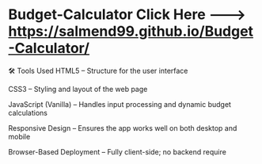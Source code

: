 # Budget-Calculator  Click Here --->  https://salmend99.github.io/Budget-Calculator/

🛠️ Tools Used
HTML5 – Structure for the user interface

CSS3 – Styling and layout of the web page

JavaScript (Vanilla) – Handles input processing and dynamic budget calculations

Responsive Design – Ensures the app works well on both desktop and mobile

Browser-Based Deployment – Fully client-side; no backend require
